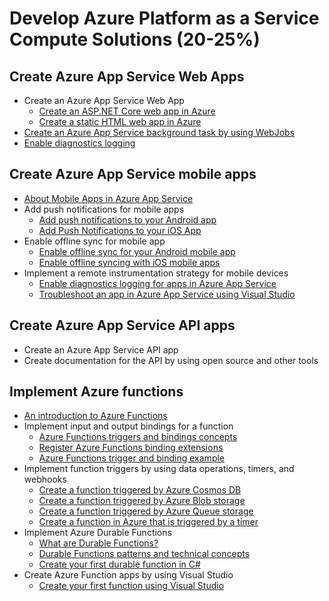 # Develop Azure Platform as a Service Compute Solutions (20-25%)

## Create Azure App Service Web Apps 
* Create an Azure App Service Web App
    * [Create an ASP.NET Core web app in Azure](https://docs.microsoft.com/en-us/azure/app-service/app-service-web-get-started-dotnet)
    * [Create a static HTML web app in Azure](https://docs.microsoft.com/en-us/azure/app-service/app-service-web-get-started-html)
* [Create an Azure App Service background task by using WebJobs](https://docs.microsoft.com/en-us/azure/app-service/webjobs-create)
* [Enable diagnostics logging](https://docs.microsoft.com/en-us/azure/app-service/troubleshoot-diagnostic-logs)

## Create Azure App Service mobile apps 
* [About Mobile Apps in Azure App Service](https://docs.microsoft.com/en-us/azure/app-service-mobile/app-service-mobile-value-prop)
* Add push notifications for mobile apps
    * [Add push notifications to your Android app](https://docs.microsoft.com/en-us/azure/app-service-mobile/app-service-mobile-android-get-started-push)
    * [Add Push Notifications to your iOS App](https://docs.microsoft.com/en-us/azure/app-service-mobile/app-service-mobile-ios-get-started-push)
* Enable offline sync for mobile app
    * [Enable offline sync for your Android mobile app](https://docs.microsoft.com/en-us/azure/app-service-mobile/app-service-mobile-android-get-started-offline-data)
    * [Enable offline syncing with iOS mobile apps](https://docs.microsoft.com/en-us/azure/app-service-mobile/app-service-mobile-ios-get-started-offline-data)
* Implement a remote instrumentation strategy for mobile devices
    * [Enable diagnostics logging for apps in Azure App Service](https://docs.microsoft.com/en-us/azure/app-service/troubleshoot-diagnostic-logs)
    * [Troubleshoot an app in Azure App Service using Visual Studio](https://docs.microsoft.com/en-us/azure/app-service/troubleshoot-dotnet-visual-studio?toc=%2fazure%2fapp-service-mobile%2ftoc.json)

## Create Azure App Service API apps 
* Create an Azure App Service API app
* Create documentation for the API by using open source and other tools

## Implement Azure functions 
* [An introduction to Azure Functions](https://docs.microsoft.com/en-us/azure/azure-functions/functions-overview)
* Implement input and output bindings for a function
    * [Azure Functions triggers and bindings concepts](https://docs.microsoft.com/en-us/azure/azure-functions/functions-triggers-bindings)
    * [Register Azure Functions binding extensions](https://docs.microsoft.com/en-us/azure/azure-functions/functions-bindings-register)
    * [Azure Functions trigger and binding example](https://docs.microsoft.com/en-us/azure/azure-functions/functions-bindings-example)
* Implement function triggers by using data operations, timers, and webhooks
    * [Create a function triggered by Azure Cosmos DB](https://docs.microsoft.com/en-us/azure/azure-functions/functions-create-cosmos-db-triggered-function)
    * [Create a function triggered by Azure Blob storage](https://docs.microsoft.com/en-us/azure/azure-functions/functions-create-storage-blob-triggered-function)
    * [Create a function triggered by Azure Queue storage](https://docs.microsoft.com/en-us/azure/azure-functions/functions-create-storage-queue-triggered-function)
    * [Create a function in Azure that is triggered by a timer](https://docs.microsoft.com/en-us/azure/azure-functions/functions-create-scheduled-function)
* Implement Azure Durable Functions 
    * [What are Durable Functions?](https://docs.microsoft.com/en-us/azure/azure-functions/durable/durable-functions-overview)
    * [Durable Functions patterns and technical concepts](https://docs.microsoft.com/en-us/azure/azure-functions/durable/durable-functions-concepts)
    * [Create your first durable function in C#](https://docs.microsoft.com/en-us/azure/azure-functions/durable/durable-functions-create-first-csharp)
* Create Azure Function apps by using Visual Studio
    * [Create your first function using Visual Studio](https://docs.microsoft.com/en-us/azure/azure-functions/functions-create-your-first-function-visual-studio)